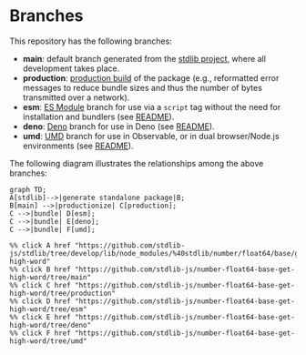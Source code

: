 <!--

@license Apache-2.0

Copyright (c) 2022 The Stdlib Authors.

Licensed under the Apache License, Version 2.0 (the "License");
you may not use this file except in compliance with the License.
You may obtain a copy of the License at

    http://www.apache.org/licenses/LICENSE-2.0

Unless required by applicable law or agreed to in writing, software
distributed under the License is distributed on an "AS IS" BASIS,
WITHOUT WARRANTIES OR CONDITIONS OF ANY KIND, either express or implied.
See the License for the specific language governing permissions and
limitations under the License.

-->

# Branches

This repository has the following branches:

-   **main**: default branch generated from the [stdlib project][stdlib-url], where all development takes place.
-   **production**: [production build][production-url] of the package (e.g., reformatted error messages to reduce bundle sizes and thus the number of bytes transmitted over a network).
-   **esm**: [ES Module][esm-url] branch for use via a `script` tag without the need for installation and bundlers (see [README][esm-readme]).
-   **deno**: [Deno][deno-url] branch for use in Deno (see [README][deno-readme]).
-   **umd**: [UMD][umd-url] branch for use in Observable, or in dual browser/Node.js environments (see [README][umd-readme]).

The following diagram illustrates the relationships among the above branches:

```mermaid
graph TD;
A[stdlib]-->|generate standalone package|B;
B[main] -->|productionize| C[production];
C -->|bundle| D[esm];
C -->|bundle| E[deno];
C -->|bundle| F[umd];

%% click A href "https://github.com/stdlib-js/stdlib/tree/develop/lib/node_modules/%40stdlib/number/float64/base/get-high-word"
%% click B href "https://github.com/stdlib-js/number-float64-base-get-high-word/tree/main"
%% click C href "https://github.com/stdlib-js/number-float64-base-get-high-word/tree/production"
%% click D href "https://github.com/stdlib-js/number-float64-base-get-high-word/tree/esm"
%% click E href "https://github.com/stdlib-js/number-float64-base-get-high-word/tree/deno"
%% click F href "https://github.com/stdlib-js/number-float64-base-get-high-word/tree/umd"
```

[stdlib-url]: https://github.com/stdlib-js/stdlib/tree/develop/lib/node_modules/%40stdlib/number/float64/base/get-high-word
[production-url]: https://github.com/stdlib-js/number-float64-base-get-high-word/tree/production
[deno-url]: https://github.com/stdlib-js/number-float64-base-get-high-word/tree/deno
[deno-readme]: https://github.com/stdlib-js/number-float64-base-get-high-word/blob/deno/README.md
[umd-url]: https://github.com/stdlib-js/number-float64-base-get-high-word/tree/umd
[umd-readme]: https://github.com/stdlib-js/number-float64-base-get-high-word/blob/umd/README.md
[esm-url]: https://github.com/stdlib-js/number-float64-base-get-high-word/tree/esm
[esm-readme]: https://github.com/stdlib-js/number-float64-base-get-high-word/blob/esm/README.md